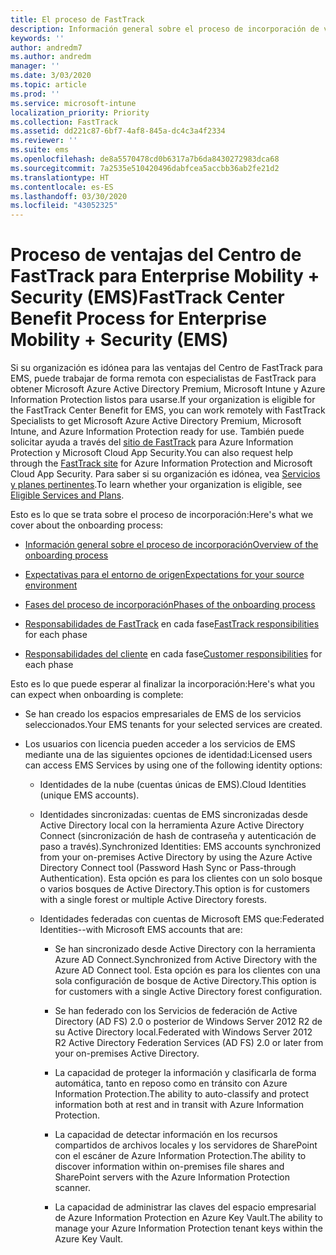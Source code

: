 ```yaml
---
title: El proceso de FastTrack
description: Información general sobre el proceso de incorporación de ventajas del Centro de FastTrack
keywords: ''
author: andredm7
ms.author: andredm
manager: ''
ms.date: 3/03/2020
ms.topic: article
ms.prod: ''
ms.service: microsoft-intune
localization_priority: Priority
ms.collection: FastTrack
ms.assetid: dd221c87-6bf7-4af8-845a-dc4c3a4f2334
ms.reviewer: ''
ms.suite: ems
ms.openlocfilehash: de8a5570478cd0b6317a7b6da8430272983dca68
ms.sourcegitcommit: 7a2535e510420496dabfcea5accbb36ab2fe21d2
ms.translationtype: HT
ms.contentlocale: es-ES
ms.lasthandoff: 03/30/2020
ms.locfileid: "43052325"
---
```

# <a name="fasttrack-center-benefit-process-for-enterprise-mobility--security-ems"></a><span data-ttu-id="9db27-103">Proceso de ventajas del Centro de FastTrack para Enterprise Mobility + Security (EMS)</span><span class="sxs-lookup"><span data-stu-id="9db27-103">FastTrack Center Benefit Process for Enterprise Mobility + Security (EMS)</span></span>
<span data-ttu-id="9db27-104">Si su organización es idónea para las ventajas del Centro de FastTrack para EMS, puede trabajar de forma remota con especialistas de FastTrack para obtener Microsoft Azure Active Directory Premium, Microsoft Intune y Azure Information Protection listos para usarse.</span><span class="sxs-lookup"><span data-stu-id="9db27-104">If your organization is eligible for the FastTrack Center Benefit for EMS, you can work remotely with FastTrack Specialists to get Microsoft Azure Active Directory Premium, Microsoft Intune, and Azure Information Protection ready for use.</span></span> <span data-ttu-id="9db27-105">También puede solicitar ayuda a través del [sitio de FastTrack](https://www.microsoft.com/fasttrack/microsoft-365/ems) para Azure Information Protection y Microsoft Cloud App Security.</span><span class="sxs-lookup"><span data-stu-id="9db27-105">You can also request help through the [FastTrack site](https://www.microsoft.com/fasttrack/microsoft-365/ems) for Azure Information Protection and Microsoft Cloud App Security.</span></span> <span data-ttu-id="9db27-106">Para saber si su organización es idónea, vea [Servicios y planes pertinentes](M365-eligible-services-and-plans.md).</span><span class="sxs-lookup"><span data-stu-id="9db27-106">To learn whether your organization is eligible, see [Eligible Services and Plans](M365-eligible-services-and-plans.md).</span></span>


<span data-ttu-id="9db27-107">Esto es lo que se trata sobre el proceso de incorporación:</span><span class="sxs-lookup"><span data-stu-id="9db27-107">Here's what we cover about the onboarding process:</span></span>

-   [<span data-ttu-id="9db27-108">Información general sobre el proceso de incorporación</span><span class="sxs-lookup"><span data-stu-id="9db27-108">Overview of the onboarding process</span></span>](EMS-fasttrack-benefit-overview.md)

-   [<span data-ttu-id="9db27-109">Expectativas para el entorno de origen</span><span class="sxs-lookup"><span data-stu-id="9db27-109">Expectations for your source environment</span></span>](EMS-source-environment-expectations.md)

-   [<span data-ttu-id="9db27-110">Fases del proceso de incorporación</span><span class="sxs-lookup"><span data-stu-id="9db27-110">Phases of the onboarding process</span></span>](EMS-onboarding-phases.md)

-   <span data-ttu-id="9db27-111">[Responsabilidades de FastTrack](EMS-fasttrack-responsibilities.md) en cada fase</span><span class="sxs-lookup"><span data-stu-id="9db27-111">[FastTrack responsibilities](EMS-fasttrack-responsibilities.md) for each phase</span></span>

-   <span data-ttu-id="9db27-112">[Responsabilidades del cliente](EMS-your-responsibilities.md) en cada fase</span><span class="sxs-lookup"><span data-stu-id="9db27-112">[Customer responsibilities](EMS-your-responsibilities.md) for each phase</span></span>

<span data-ttu-id="9db27-113">Esto es lo que puede esperar al finalizar la incorporación:</span><span class="sxs-lookup"><span data-stu-id="9db27-113">Here's what you can expect when onboarding is complete:</span></span>

-   <span data-ttu-id="9db27-114">Se han creado los espacios empresariales de EMS de los servicios seleccionados.</span><span class="sxs-lookup"><span data-stu-id="9db27-114">Your EMS tenants for your selected services are created.</span></span>

-   <span data-ttu-id="9db27-115">Los usuarios con licencia pueden acceder a los servicios de EMS mediante una de las siguientes opciones de identidad:</span><span class="sxs-lookup"><span data-stu-id="9db27-115">Licensed users can access EMS Services by using one of the following identity options:</span></span>

    -   <span data-ttu-id="9db27-116">Identidades de la nube (cuentas únicas de EMS).</span><span class="sxs-lookup"><span data-stu-id="9db27-116">Cloud Identities (unique EMS accounts).</span></span>

    -   <span data-ttu-id="9db27-117">Identidades sincronizadas: cuentas de EMS sincronizadas desde Active Directory local con la herramienta Azure Active Directory Connect (sincronización de hash de contraseña y autenticación de paso a través).</span><span class="sxs-lookup"><span data-stu-id="9db27-117">Synchronized Identities: EMS accounts synchronized from your on-premises Active Directory by using the Azure Active Directory Connect tool (Password Hash Sync or Pass-through Authentication).</span></span> <span data-ttu-id="9db27-118">Esta opción es para los clientes con un solo bosque o varios bosques de Active Directory.</span><span class="sxs-lookup"><span data-stu-id="9db27-118">This option is for customers with a single forest or multiple Active Directory forests.</span></span>

    -   <span data-ttu-id="9db27-119">Identidades federadas con cuentas de Microsoft EMS que:</span><span class="sxs-lookup"><span data-stu-id="9db27-119">Federated Identities--with Microsoft EMS accounts that are:</span></span>

        -   <span data-ttu-id="9db27-120">Se han sincronizado desde Active Directory con la herramienta Azure AD Connect.</span><span class="sxs-lookup"><span data-stu-id="9db27-120">Synchronized from Active Directory with the Azure AD Connect tool.</span></span> <span data-ttu-id="9db27-121">Esta opción es para los clientes con una sola configuración de bosque de Active Directory.</span><span class="sxs-lookup"><span data-stu-id="9db27-121">This option is for customers with a single Active Directory forest configuration.</span></span>

        -   <span data-ttu-id="9db27-122">Se han federado con los Servicios de federación de Active Directory (AD FS) 2.0 o posterior de Windows Server 2012 R2 de su Active Directory local.</span><span class="sxs-lookup"><span data-stu-id="9db27-122">Federated with Windows Server 2012 R2 Active Directory Federation Services (AD FS) 2.0 or later from your on-premises Active Directory.</span></span>

        -   <span data-ttu-id="9db27-123">La capacidad de proteger la información y clasificarla de forma automática, tanto en reposo como en tránsito con Azure Information Protection.</span><span class="sxs-lookup"><span data-stu-id="9db27-123">The ability to auto-classify and protect information both at rest and in transit with Azure Information Protection.</span></span> 

        -   <span data-ttu-id="9db27-124">La capacidad de detectar información en los recursos compartidos de archivos locales y los servidores de SharePoint con el escáner de Azure Information Protection.</span><span class="sxs-lookup"><span data-stu-id="9db27-124">The ability to discover information within on-premises file shares and SharePoint servers with the Azure Information Protection scanner.</span></span> 

        -   <span data-ttu-id="9db27-125">La capacidad de administrar las claves del espacio empresarial de Azure Information Protection en Azure Key Vault.</span><span class="sxs-lookup"><span data-stu-id="9db27-125">The ability to manage your Azure Information Protection tenant keys within the Azure Key Vault.</span></span> 

